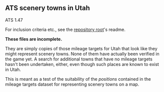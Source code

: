 ## ATS scenery towns in Utah

ATS 1.47

For inclusion criteria etc., see the [repository root](../../../)'s readme.

**These files are incomplete.**

They are simply copies of those mileage targets for Utah that look like they
might represent scenery towns. None of them have actually been verified in
the game yet. A search for additional towns that have no mileage targets
hasn't been undertaken, either, even though such places are known to exist
in Utah.

This is meant as a test of the suitability of the *positions* contained
in the mileage targets dataset for representing scenery towns on a map.
